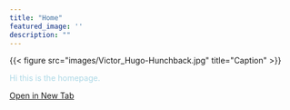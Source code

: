 ```yaml
---
title: "Home"
featured_image: ''
description: ""
---
```

{{< figure src="images/Victor_Hugo-Hunchback.jpg" title="Caption" >}}


<p style="color:lightblue;">Hi this is the homepage.</p>


<a href="https://google.com" target="_blank" rel="noopener noreferrer">Open in New Tab</a>